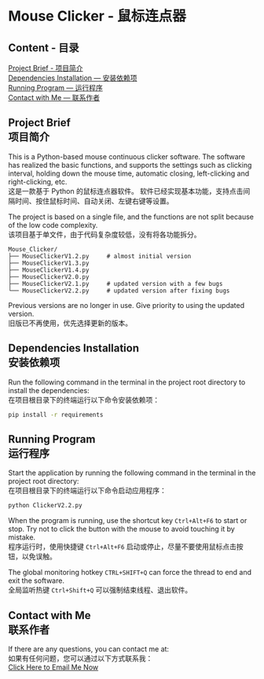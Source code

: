 # Mouse Clicker - 鼠标连点器
## Content - 目录
[Project Brief - 项目简介](#project-brief-br-项目简介) </br>
[Dependencies Installation — 安装依赖项](#dependencies-installation-br-安装依赖项) </br>
[Running Program — 运行程序](#运行程序-br-running-program) </br>
[Contact with Me — 联系作者](#联系作者-br-contact-with-me)

## Project Brief </br> 项目简介
This is a Python-based mouse continuous clicker software.
The software has realized the basic functions, and supports the settings such as clicking interval,
holding down the mouse time, automatic closing, left-clicking and right-clicking, etc.
</br>
这是一款基于 Python 的鼠标连点器软件。
软件已经实现基本功能，支持点击间隔时间、按住鼠标时间、自动关闭、左键右键等设置。

The project is based on a single file, and the functions are not split because of the low code complexity.
</br>
该项目基于单文件，由于代码复杂度较低，没有将各功能拆分。
```text
Mouse_Clicker/
├── MouseClickerV1.2.py     # almost initial version
├── MouseClickerV1.3.py
├── MouseClickerV1.4.py
├── MouseClickerV2.0.py
├── MouseClickerV2.1.py     # updated version with a few bugs
└── MouseClickerV2.2.py     # updated version after fixing bugs
```
Previous versions are no longer in use. Give priority to using the updated version.
</br>
旧版已不再使用，优先选择更新的版本。

## Dependencies Installation </br> 安装依赖项
Run the following command in the terminal in the project root directory to install the dependencies:
</br>
在项目根目录下的终端运行以下命令安装依赖项：
```bash
pip install -r requirements
```

## Running Program </br> 运行程序
Start the application by running the following command in the terminal in the project root directory:
</br>
在项目根目录下的终端运行以下命令启动应用程序：
```bash
python ClickerV2.2.py
```
When the program is running, use the shortcut key `Ctrl+Alt+F6` to start or stop.
Try not to click the button with the mouse to avoid touching it by mistake.
</br>
程序运行时，使用快捷键 `Ctrl+Alt+F6` 启动或停止，尽量不要使用鼠标点击按钮，以免误触。

The global monitoring hotkey `CTRL+SHIFT+Q` can force the thread to end and exit the software.
</br>
全局监听热键 `Ctrl+Shift+Q` 可以强制结束线程、退出软件。

## Contact with Me </br> 联系作者
If there are any questions, you can contact me at:</br>
如果有任何问题，您可以通过以下方式联系我：</br>
[Click Here to Email Me Now](mailto:jupiterlyr@foxmail.com)
